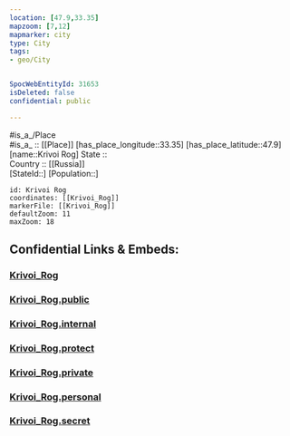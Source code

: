 ```yaml
---
location: [47.9,33.35] 
mapzoom: [7,12] 
mapmarker: city 
type: City
tags:
- geo/City


SpocWebEntityId: 31653
isDeleted: false
confidential: public

---
```

#is_a_/Place  
#is_a_ :: [[Place]] 
[has_place_longitude::33.35] 
[has_place_latitude::47.9] 
[name::Krivoi Rog] 
State ::  
Country :: [[Russia]]  
[StateId::] 
[Population::] 



```leaflet
id: Krivoi Rog
coordinates: [[Krivoi_Rog]] 
markerFile: [[Krivoi_Rog]] 
defaultZoom: 11 
maxZoom: 18
```


## Confidential Links & Embeds: 

### [Krivoi_Rog](/_Standards/Earth/Continent/Europe/Europe~East/Ukraine/Regions~Ukraine/Dnipropetrovs'k/City/Krivoi_Rog.md) 

### [Krivoi_Rog.public](/_public/Earth/Continent/Europe/Europe~East/Ukraine/Regions~Ukraine/Dnipropetrovs'k/City/Krivoi_Rog.public.md) 

### [Krivoi_Rog.internal](/_internal/Earth/Continent/Europe/Europe~East/Ukraine/Regions~Ukraine/Dnipropetrovs'k/City/Krivoi_Rog.internal.md) 

### [Krivoi_Rog.protect](/_protect/Earth/Continent/Europe/Europe~East/Ukraine/Regions~Ukraine/Dnipropetrovs'k/City/Krivoi_Rog.protect.md) 

### [Krivoi_Rog.private](/_private/Earth/Continent/Europe/Europe~East/Ukraine/Regions~Ukraine/Dnipropetrovs'k/City/Krivoi_Rog.private.md) 

### [Krivoi_Rog.personal](/_personal/Earth/Continent/Europe/Europe~East/Ukraine/Regions~Ukraine/Dnipropetrovs'k/City/Krivoi_Rog.personal.md) 

### [Krivoi_Rog.secret](/_secret/Earth/Continent/Europe/Europe~East/Ukraine/Regions~Ukraine/Dnipropetrovs'k/City/Krivoi_Rog.secret.md)

